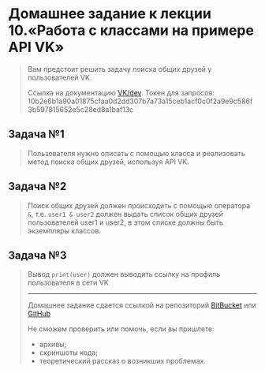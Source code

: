 # Домашнее задание к лекции 10.«Работа с классами на примере API VK»
>
>Вам предстоит решить задачу поиска общих друзей у пользователей VK.
>
>Ссылка на документацию [VK/dev](https://vk.com/dev/manuals).
>Токен для запросов: 10b2e6b1a90a01875cfaa0d2dd307b7a73a15ceb1acf0c0f2a9e9c586f3b597815652e5c28ed8a1baf13c
>
## Задача №1
>Пользователя нужно описать с помощью класса и реализовать метод поиска общих друзей, используя API VK.
>
## Задача №2
>Поиск общих друзей должен происходить с помощью оператора `&`, т.е. `user1 & user2` должен выдать список
>общих друзей пользователей user1 и user2, в этом списке должны быть экземпляры классов.
>
## Задача №3
>Вывод `print(user)` должен выводить ссылку на профиль пользователя в сети VK
>
>---
>Домашнее задание сдается ссылкой на репозиторий [BitBucket](https://bitbucket.org/) или [GitHub](https://github.com/)
>
>Не сможем проверить или помочь, если вы пришлете:
>* архивы;
>* скриншоты кода;
>* теоретический рассказ о возникших проблемах.
